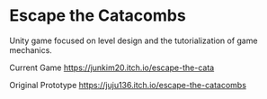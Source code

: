 # Escape the Catacombs
Unity game focused on level design and the tutorialization of game mechanics.

Current Game
https://junkim20.itch.io/escape-the-cata

Original Prototype
https://juju136.itch.io/escape-the-catacombs
